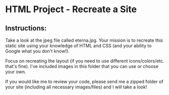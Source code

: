 HTML Project - Recreate a Site
==============================

Instructions:
-------------

Take a look at the jpeg file called eterna.jpg. Your mission is to recreate this static site using your knowledge of HTML and CSS (and your ability to Google what you don't know!).

Focus on recreating the layout (if you need to use different icons/colors/etc. that's fine). I've included images in this folder that you can use or choose your own.

If you would like me to review your code, please send me a zipped folder of your site (including all necessary images/files) and I will take a look!
